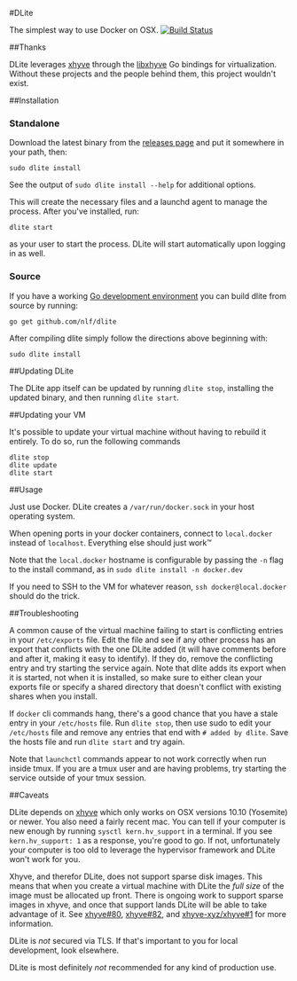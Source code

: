 #DLite

The simplest way to use Docker on OSX. [![Build Status](https://travis-ci.org/nlf/dlite.svg?branch=master)](https://travis-ci.org/nlf/dlite)

##Thanks

DLite leverages [xhyve](https://github.com/mist64/xhyve) through the [libxhyve](https://github.com/TheNewNormal/libxhyve) Go bindings for virtualization. Without these projects and the people behind them, this project wouldn't exist.

##Installation

### Standalone

Download the latest binary from the [releases page](https://github.com/nlf/dlite/releases) and put it somewhere in your path, then:

```
sudo dlite install
```

See the output of `sudo dlite install --help` for additional options.

This will create the necessary files and a launchd agent to manage the process. After you've installed, run:

```
dlite start
```

as your user to start the process. DLite will start automatically upon logging in as well.

### Source

If you have a working [Go development environment](https://golang.org/doc/install) you can build dlite from source by running:

```
go get github.com/nlf/dlite
```

After compiling dlite simply follow the directions above beginning with:

```
sudo dlite install
```

##Updating DLite

The DLite app itself can be updated by running `dlite stop`, installing the updated binary, and then running `dlite start`.

##Updating your VM

It's possible to update your virtual machine without having to rebuild it entirely. To do so, run the following commands

```
dlite stop
dlite update
dlite start
```

##Usage

Just use Docker. DLite creates a `/var/run/docker.sock` in your host operating system.

When opening ports in your docker containers, connect to `local.docker` instead of `localhost`. Everything else should just work™

Note that the `local.docker` hostname is configurable by passing the `-n` flag to the install command, as in `sudo dlite install -n docker.dev`

If you need to SSH to the VM for whatever reason, `ssh docker@local.docker` should do the trick.

##Troubleshooting

A common cause of the virtual machine failing to start is conflicting entries in your `/etc/exports` file. Edit the file and see if any other process has an export that conflicts with the one DLite added (it will have comments before and after it, making it easy to identify). If they do, remove the conflicting entry and try starting the service again. Note that dlite adds its export when it is started, not when it is installed, so make sure to either clean your exports file or specify a shared directory that doesn't conflict with existing shares when you install.

If `docker` cli commands hang, there's a good chance that you have a stale entry in your `/etc/hosts` file. Run `dlite stop`, then use sudo to edit your `/etc/hosts` file and remove any entries that end with `# added by dlite`. Save the hosts file and run `dlite start` and try again.

Note that `launchctl` commands appear to not work correctly when run inside tmux. If you are a tmux user and are having problems, try starting the service outside of your tmux session.

##Caveats

DLite depends on [xhyve](https://github.com/mist64/xhyve) which only works on OSX versions 10.10 (Yosemite) or newer. You also need a fairly recent mac. You can tell if your computer is new enough by running `sysctl kern.hv_support` in a terminal. If you see `kern.hv_support: 1` as a response, you're good to go. If not, unfortunately your computer is too old to leverage the hypervisor framework and DLite won't work for you.

Xhyve, and therefor DLite, does not support sparse disk images. This means that when you create a virtual machine with DLite the *full size* of the image must be allocated up front. There is ongoing work to support sparse images in xhyve, and once that support lands DLite will be able to take advantage of it. See [xhyve#80](https://github.com/mist64/xhyve/pull/80), [xhyve#82](https://github.com/mist64/xhyve/pull/82), and [xhyve-xyz/xhyve#1](https://github.com/xhyve-xyz/xhyve/pull/1) for more information.

DLite is *not* secured via TLS. If that's important to you for local development, look elsewhere.

DLite is most definitely *not* recommended for any kind of production use.
